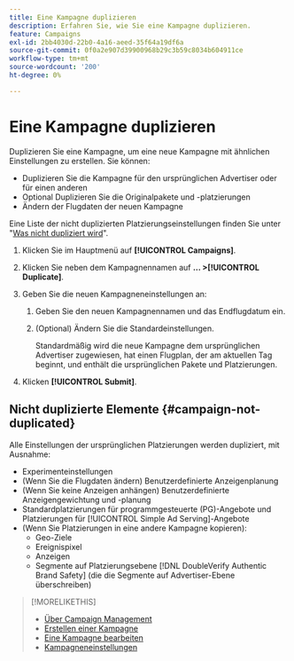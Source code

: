 ```yaml
---
title: Eine Kampagne duplizieren
description: Erfahren Sie, wie Sie eine Kampagne duplizieren.
feature: Campaigns
exl-id: 2bb4030d-22b0-4a16-aeed-35f64a19df6a
source-git-commit: 0f0a2e907d39900968b29c3b59c8034b604911ce
workflow-type: tm+mt
source-wordcount: '200'
ht-degree: 0%

---
```


# Eine Kampagne duplizieren

<!-- Some placements don't have this option. Clarify which placement types aren't eligible -- is it PG placements, or all placements using private inventory? And anything else? -->

Duplizieren Sie eine Kampagne, um eine neue Kampagne mit ähnlichen Einstellungen zu erstellen. Sie können:

* Duplizieren Sie die Kampagne für den ursprünglichen Advertiser oder für einen anderen
* Optional Duplizieren Sie die Originalpakete und -platzierungen
* Ändern der Flugdaten der neuen Kampagne

Eine Liste der nicht duplizierten Platzierungseinstellungen finden Sie unter &quot;[Was nicht dupliziert wird](#campaign-not-duplicated)&quot;.

1. Klicken Sie im Hauptmenü auf **[!UICONTROL Campaigns]**.
1. Klicken Sie neben dem Kampagnennamen auf **... >[!UICONTROL Duplicate]**.
1. Geben Sie die neuen Kampagneneinstellungen an:
   1. Geben Sie den neuen Kampagnennamen und das Endflugdatum ein.
   1. (Optional) Ändern Sie die Standardeinstellungen.

      Standardmäßig wird die neue Kampagne dem ursprünglichen Advertiser zugewiesen, hat einen Flugplan, der am aktuellen Tag beginnt, und enthält die ursprünglichen Pakete und Platzierungen.

1. Klicken **[!UICONTROL Submit]**.

## Nicht duplizierte Elemente {#campaign-not-duplicated}

Alle Einstellungen der ursprünglichen Platzierungen werden dupliziert, mit Ausnahme:

* Experimenteinstellungen
* (Wenn Sie die Flugdaten ändern) Benutzerdefinierte Anzeigenplanung
* (Wenn Sie keine Anzeigen anhängen) Benutzerdefinierte Anzeigengewichtung und -planung
* Standardplatzierungen für programmgesteuerte (PG)-Angebote und Platzierungen für [!UICONTROL Simple Ad Serving]-Angebote
* (Wenn Sie Platzierungen in eine andere Kampagne kopieren):
   * Geo-Ziele
   * Ereignispixel
   * Anzeigen
   * Segmente auf Platzierungsebene [!DNL DoubleVerify Authentic Brand Safety] (die die Segmente auf Advertiser-Ebene überschreiben)

>[!MORELIKETHIS]
>
>* [Über Campaign Management](campaign-about.md)
>* [Erstellen einer Kampagne](campaign-create.md)
>* [Eine Kampagne bearbeiten](campaign-edit.md)
>* [Kampagneneinstellungen](campaign-settings.md)

